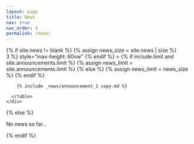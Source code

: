 ```yaml
---
layout: page
title: News
nav: true
nav_order: 4
permalink: /news/
---
```


<div class="news">
  {% if site.news != blank %}
    {% assign news_size = site.news | size %}
    <div
      class="table-responsive"
      {% if include.limit and site.announcements.scrollable and news_size > 3 %}
        style="max-height: 60vw"
      {% endif %}
    >
      <table class="table table-sm table-borderless">
        <!-- {% assign news = site.news | reverse %} -->
        {% if include.limit and site.announcements.limit %}
          {% assign news_limit = site.announcements.limit %}
        {% else %}
          {% assign news_limit = news_size %}
        {% endif %}

        {% include _news/announcement_1 copy.md %}

      </table>
    </div>
  {% else %}
    <p>No news so far...</p>
  {% endif %}
</div>





<!--  -->